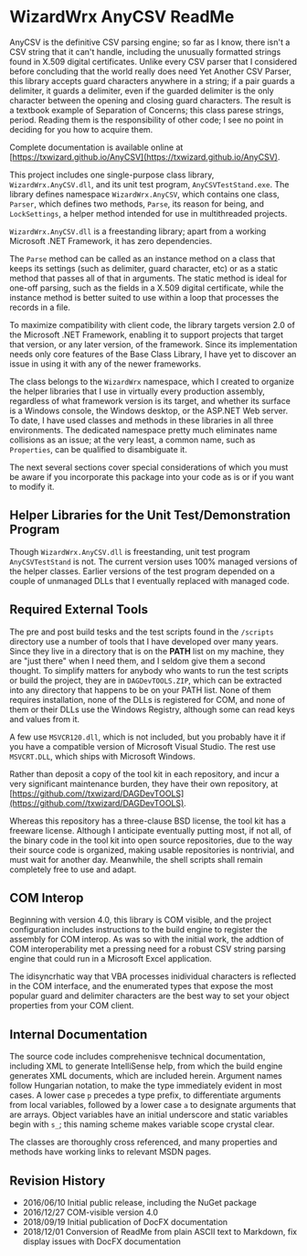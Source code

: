 # WizardWrx AnyCSV ReadMe

AnyCSV is the definitive CSV parsing engine; so far as I know, there isn't a CSV
string that it can't handle, including the unusually formatted strings found in
X.509 digital certificates. Unlike every CSV parser that I considered before
concluding that the world really does need Yet Another CSV Parser, this library
accepts guard characters anywhere in a string; if a pair guards a delimiter,
it guards a delimiter, even if the guarded delimiter is the only character
between the opening and closing guard characters. The result is a textbook
example of Separation of Concerns; this class parese strings, period.
Reading them is the responsibility of other code; I see no point in deciding for
you how to acquire them.

Complete documentation is available online at
[https://txwizard.github.io/AnyCSV](https://txwizard.github.io/AnyCSV).

This project includes one single-purpose class library, `WizardWrx.AnyCSV.dll`,
and its unit test program, `AnyCSVTestStand.exe`. The library defines namespace
`WizardWrx.AnyCSV`, which contains one class, `Parser`, which defines two methods,
`Parse`, its reason for being, and `LockSettings`, a helper method intended for use
in multithreaded projects.

`WizardWrx.AnyCSV.dll` is a freestanding library; apart from a working Microsoft
.NET Framework, it has zero dependencies.

The `Parse` method can be called as an instance method on a class that keeps its
settings (such as delimiter, guard character, etc) or as a static method that
passes all of that in arguments. The static method is ideal for one-off parsing,
such as the fields in a X.509 digital certificate, while the instance method is
better suited to use within a loop that processes the records in a file.

To maximize compatibility with client code, the library targets version 2.0 of
the Microsoft .NET Framework, enabling it to support projects that target that
version, or any later version, of the framework. Since its implementation needs
only core features of the Base Class Library, I have yet to discover an issue in
using it with any of the newer frameworks.

The class belongs to the `WizardWrx` namespace, which I created to organize the
helper libraries that I use in virtually every production assembly, regardless
of what framework version is its target, and whether its surface is a Windows
console, the Windows desktop, or the ASP.NET Web server. To date, I have used
classes and methods in these libraries in all three environments. The dedicated
namespace pretty much eliminates name collisions as an issue; at the very least,
a common name, such as `Properties`, can be qualified to disambiguate it.

The next several sections cover special considerations of which you must be
aware if you incorporate this package into your code as is or if you want to
modify it.

## Helper Libraries for the Unit Test/Demonstration Program

Though `WizardWrx.AnyCSV.dll` is freestanding, unit test program
 `AnyCSVTestStand` is not. The current version uses 100% managed versions of the
helper classes. Earlier versions of the test program depended on a couple of
unmanaged DLLs that I eventually replaced with managed code.

## Required External Tools

The pre and post build tesks and the test scripts found in the `/scripts`
directory use a number of tools that I have developed over many years. Since
they live in a directory that is on the __PATH__ list on my machine, they are "just
there" when I need them, and I seldom give them a second thought. To simplify
matters for anybody who wants to run the test scripts or build the project, they
are in `DAGDevTOOLS.ZIP`, which can be extracted into any directory that happens
to be on your PATH list. None of them requires installation, none of the DLLs is
registered for COM, and none of them or their DLLs use the Windows Registry,
although some can read keys and values from it.

A few use `MSVCR120.dll`, which is not included, but you probably have it if you
have a compatible version of Microsoft Visual Studio. The rest use `MSVCRT.DLL`,
which ships with Microsoft Windows.

Rather than deposit a copy of the tool kit in each repository, and incur a very
significant maintenance burden, they have their own repository, at
[https://github.com//txwizard/DAGDevTOOLS](https://github.com//txwizard/DAGDevTOOLS).

Whereas this repository has a three-clause BSD license, the tool kit has a
freeware license. Although I anticipate eventually putting most, if not all, of
the binary code in the tool kit into open source repositories, due to the way
their source code is organized, making usable repositories is nontrivial, and
must wait for another day. Meanwhile, the shell scripts shall remain completely
free to use and adapt.

## COM Interop

Beginning with version 4.0, this library is COM visible, and the project
configuration includes instructions to the build engine to register the
assembly for COM interop. As was so with the initial work, the addtion of COM
interoperability met a pressing need for a robust CSV string parsing engine
that could run in a Microsoft Excel application.

The idisyncrhatic way that VBA processes inidividual characters is reflected in
the COM interface, and the enumerated types that expose the most popular guard
and delimiter characters are the best way to set your object properties from
your COM client.

## Internal Documentation

The source code includes comprehenisve technical documentation, including XML to
generate IntelliSense help, from which the build engine generates XML documents,
which are included herein. Argument names follow Hungarian notation, to make the
type immediately evident in most cases. A lower case `p` precedes a type prefix,
to differentiate arguments from local variables, followed by a lower case `a` to
designate arguments that are arrays. Object variables have an initial underscore
and static variables begin with `s_`; this naming scheme makes variable scope
crystal clear.

The classes are thoroughly cross referenced, and many properties and methods
have working links to relevant MSDN pages.

## Revision History

- 2016/06/10 Initial public release, including the NuGet package
- 2016/12/27 COM-visible version 4.0
- 2018/09/19 Initial publication of DocFX documentation
- 2018/12/01 Conversion of ReadMe from plain ASCII text to Markdown, fix display
issues with DocFX documentation